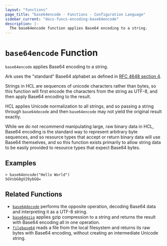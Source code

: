 ```yaml
---
layout: "functions"
page_title: "base64encode - Functions - Configuration Language"
sidebar_current: "docs-funcs-encoding-base64encode"
description: |-
  The base64encode function applies Base64 encoding to a string.
---
```


# `base64encode` Function

`base64encode` applies Base64 encoding to a string.

Ark uses the "standard" Base64 alphabet as defined in
[RFC 4648 section 4](https://tools.ietf.org/html/rfc4648#section-4).

Strings in HCL are sequences of unicode characters rather
than bytes, so this function will first encode the characters from the string
as UTF-8, and then apply Base64 encoding to the result.

HCL applies Unicode normalization to all strings, and so
passing a string through `base64decode` and then `base64encode` may not yield
the original result exactly.

While we do not recommend manipulating large, raw binary data in HCL,
Base64 encoding is the standard way to represent arbitrary byte
sequences, and so resource types that accept or return binary data will use
Base64 themselves, and so this function exists primarily to allow string
data to be easily provided to resource types that expect Base64 bytes.

## Examples

```
> base64encode("Hello World")
SGVsbG8gV29ybGQ=
```

## Related Functions

* [`base64decode`](./base64decode.md) performs the opposite operation,
  decoding Base64 data and interpreting it as a UTF-8 string.
* [`base64gzip`](./base64gzip.md) applies gzip compression to a string
  and returns the result with Base64 encoding all in one operation.
* [`filebase64`](./filebase64.md) reads a file from the local filesystem
  and returns its raw bytes with Base64 encoding, without creating an
  intermediate Unicode string.
